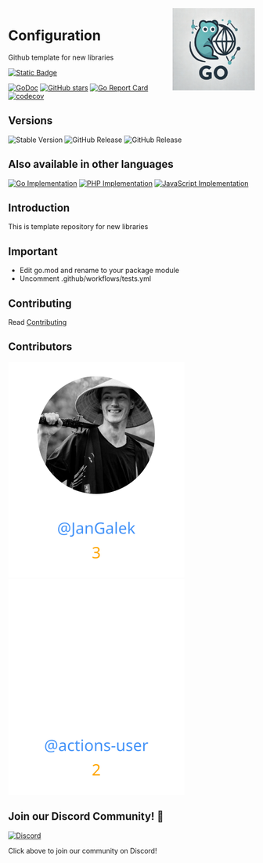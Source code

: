 <img align=right width="168" src="docs/gouef_logo.png">

# Configuration
Github template for new libraries

[![Static Badge](https://img.shields.io/badge/Github-gouef%2Fconfiguration-blue?style=for-the-badge&logo=github&link=github.com%2Fgouef%2Fconfiguration)](https://github.com/gouef/configuration)

[![GoDoc](https://pkg.go.dev/badge/github.com/gouef/configuration.svg)](https://pkg.go.dev/github.com/gouef/configuration)
[![GitHub stars](https://img.shields.io/github/stars/gouef/configuration?style=social)](https://github.com/gouef/configuration/stargazers)
[![Go Report Card](https://goreportcard.com/badge/github.com/gouef/configuration)](https://goreportcard.com/report/github.com/gouef/configuration)
[![codecov](https://codecov.io/github/gouef/configuration/branch/main/graph/badge.svg?token=YUG8EMH6Q8)](https://codecov.io/github/gouef/configuration)

## Versions
![Stable Version](https://img.shields.io/github/v/release/gouef/configuration?label=Stable&labelColor=green)
![GitHub Release](https://img.shields.io/github/v/release/gouef/configuration?label=RC&include_prereleases&filter=*rc*&logoSize=diago)
![GitHub Release](https://img.shields.io/github/v/release/gouef/configuration?label=Beta&include_prereleases&filter=*beta*&logoSize=diago)

## Also available in other languages

[![Go Implementation](https://img.shields.io/badge/Go-github--lib--template-00ADD8?logo=Go&logoColor=white)](https://github.com/gouef/configuration)
[![PHP Implementation](https://img.shields.io/badge/PHP-github--lib--template-4F5D95?logo=php&logoColor=white)](https://github.com/phpuef/configuration)
[![JavaScript Implementation](https://img.shields.io/badge/JavaScript-github--lib--template-f1e05a?logo=javascript&logoColor=black)](https://github.com/jsuef/configuration)


## Introduction

This is template repository for new libraries

## Important

- Edit go.mod and rename to your package module
- Uncomment .github/workflows/tests.yml

## Contributing

Read [Contributing](CONTRIBUTING.md)

## Contributors

<div>
<span>
  <a href="https://github.com/JanGalek"><img src="https://raw.githubusercontent.com/gouef/configuration/refs/heads/contributors-svg/.github/contributors/JanGalek.svg" alt="JanGalek" /></a>
</span>
<span>
  <a href="https://github.com/actions-user"><img src="https://raw.githubusercontent.com/gouef/configuration/refs/heads/contributors-svg/.github/contributors/actions-user.svg" alt="actions-user" /></a>
</span>
</div>

## Join our Discord Community! 🎉

[![Discord](https://img.shields.io/discord/1334331501462163509?style=for-the-badge&logo=discord&logoColor=white&logoSize=auto&label=Community%20discord&labelColor=blue&link=https%3A%2F%2Fdiscord.gg%2FwjGqeWFnqK
)](https://discord.gg/wjGqeWFnqK)

Click above to join our community on Discord!
